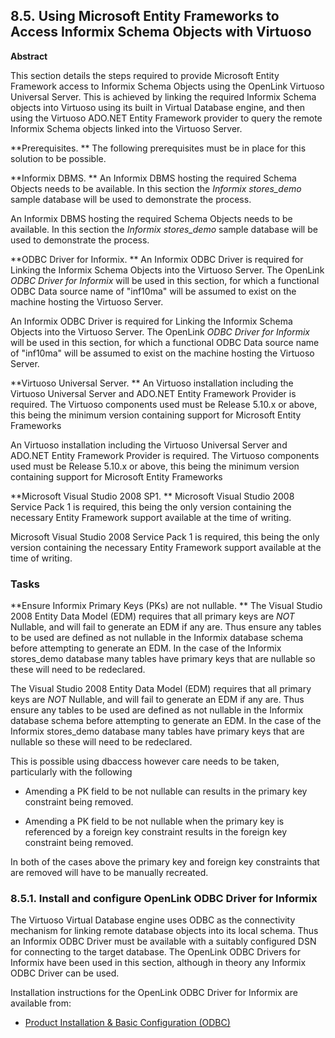 <div>

<div>

<div>

<div>

## 8.5. Using Microsoft Entity Frameworks to Access Informix Schema Objects with Virtuoso

</div>

<div>

<div>

**Abstract**

This section details the steps required to provide Microsoft Entity
Framework access to Informix Schema Objects using the OpenLink Virtuoso
Universal Server. This is achieved by linking the required Informix
Schema objects into Virtuoso using its built in Virtual Database engine,
and then using the Virtuoso ADO.NET Entity Framework provider to query
the remote Informix Schema objects linked into the Virtuoso Server.

</div>

</div>

</div>

</div>

**Prerequisites. ** The following prerequisites must be in place for
this solution to be possible.

**Informix DBMS. ** An Informix DBMS hosting the required Schema Objects
needs to be available. In this section the
<span class="emphasis">*Informix stores_demo*</span> sample database
will be used to demonstrate the process.

An Informix DBMS hosting the required Schema Objects needs to be
available. In this section the <span class="emphasis">*Informix
stores_demo*</span> sample database will be used to demonstrate the
process.

**ODBC Driver for Informix. ** An Informix ODBC Driver is required for
Linking the Informix Schema Objects into the Virtuoso Server. The
OpenLink <span class="emphasis">*ODBC Driver for Informix*</span> will
be used in this section, for which a functional ODBC Data source name of
"inf10ma" will be assumed to exist on the machine hosting the Virtuoso
Server.

An Informix ODBC Driver is required for Linking the Informix Schema
Objects into the Virtuoso Server. The OpenLink
<span class="emphasis">*ODBC Driver for Informix*</span> will be used in
this section, for which a functional ODBC Data source name of "inf10ma"
will be assumed to exist on the machine hosting the Virtuoso Server.

**Virtuoso Universal Server. ** An Virtuoso installation including the
Virtuoso Universal Server and ADO.NET Entity Framework Provider is
required. The Virtuoso components used must be Release 5.10.x or above,
this being the minimum version containing support for Microsoft Entity
Frameworks

An Virtuoso installation including the Virtuoso Universal Server and
ADO.NET Entity Framework Provider is required. The Virtuoso components
used must be Release 5.10.x or above, this being the minimum version
containing support for Microsoft Entity Frameworks

**Microsoft Visual Studio 2008 SP1. ** Microsoft Visual Studio 2008
Service Pack 1 is required, this being the only version containing the
necessary Entity Framework support available at the time of writing.

Microsoft Visual Studio 2008 Service Pack 1 is required, this being the
only version containing the necessary Entity Framework support available
at the time of writing.

### Tasks

**Ensure Informix Primary Keys (PKs) are not nullable. ** The Visual
Studio 2008 Entity Data Model (EDM) requires that all primary keys are
<span class="emphasis">*NOT*</span> Nullable, and will fail to generate
an EDM if any are. Thus ensure any tables to be used are defined as not
nullable in the Informix database schema before attempting to generate
an EDM. In the case of the Informix stores_demo database many tables
have primary keys that are nullable so these will need to be redeclared.

The Visual Studio 2008 Entity Data Model (EDM) requires that all primary
keys are <span class="emphasis">*NOT*</span> Nullable, and will fail to
generate an EDM if any are. Thus ensure any tables to be used are
defined as not nullable in the Informix database schema before
attempting to generate an EDM. In the case of the Informix stores_demo
database many tables have primary keys that are nullable so these will
need to be redeclared.

This is possible using dbaccess however care needs to be taken,
particularly with the following

<div>

- Amending a PK field to be not nullable can results in the primary key
  constraint being removed.

- Amending a PK field to be not nullable when the primary key is
  referenced by a foreign key constraint results in the foreign key
  constraint being removed.

</div>

In both of the cases above the primary key and foreign key constraints
that are removed will have to be manually recreated.

<div>

<div>

<div>

<div>

### 8.5.1. Install and configure OpenLink ODBC Driver for Informix

</div>

</div>

</div>

The Virtuoso Virtual Database engine uses ODBC as the connectivity
mechanism for linking remote database objects into its local schema.
Thus an Informix ODBC Driver must be available with a suitably
configured DSN for connecting to the target database. The OpenLink ODBC
Drivers for Informix have been used in this section, although in theory
any Informix ODBC Driver can be used.

Installation instructions for the OpenLink ODBC Driver for Informix are
available from:

<div>

- <a
  href="http://wikis.openlinksw.com/dataspace/owiki/wiki/UdaWikiWeb/InstallConfigODBC"
  class="ulink" target="_top">Product Installation &amp; Basic
  Configuration (ODBC)</a>

</div>

</div>

</div>
